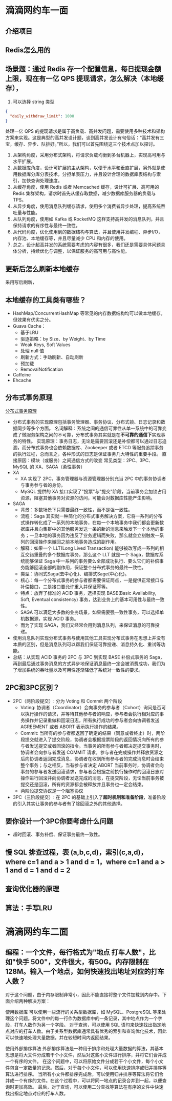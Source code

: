 # 滴滴网约车一面
## 介绍项目
## Redis怎么用的

## 场景题：通过 Redis 存一个配置信息，每日提现金额上限，现在有一亿 QPS 提现请求，怎么解决（本地缓存），
1. 可以选择 string 类型
```json
{
  "daily_withdraw_limit": 1000
}
```
处理一亿 QPS 的提现请求是属于高负载、高并发问题，需要使用多种技术和架构方案来实现。这是典型的高并发设计题，谈到高并发设计有句俗话：“高并发有三宝，缓存、异步、队排好。”所以，我们可以首先围绕这三个技术点加以探讨。
1. 从架构角度，采用分布式架构，将请求负载均衡到多台机器上，实现高可用与水平扩展。
2. 从数据库角度，设计可扩展的主从架构，以便于水平和垂直扩展，另外就是使用数据库分库分表技术，分担单表压力，并且设计合理的数据库表结构与索引，加快查询处理速度。
3. 从缓存角度，使用 Redis 或者 Memcached 缓存，设计可扩展、高可用的 Redis 集群架构，请求时首先从缓存取数据，减少数据库服务器的负载与 TPS。
4. 从异步角度，使用消息队列缓存请求，使用多个消费者异步处理，提高系统吞吐量与性能。
5. 从队列角度，使用如 Kafka 或 RocketMQ 这样支持高并发的消息队列，并且保持请求的有序性与最终一致性。
6. 从代码角度，优化使用到的数据结构与算法，并且使用并发编程、异步I/O，内存池、本地缓存等，并且尽量减少 CPU 和内存的使用。
7. 总之，设计超高并发的系统需要考虑的内容有很多，我们还是需要具体问题具体分析，持续优化与调整，以保证服务的高可用与高性能。
## 更新后怎么刷新本地缓存
采用写后刷新，
## 本地缓存的工具类有哪些？
- HashMap/ConcurrentHashMap 等常见的内存数据结构均可以做本地缓存，但效果有优劣之分。
- Guava Cache：
  - 基于LRU
  - 驱逐策略：by Size、by Weight、by Time
  - Weak Keys, Soft Values
  - 处理 null 值
  - 刷新方式：手动刷新、自动刷新
  - 预加载
  - RemovalNotification
- Caffeine
- Ehcache
## 分布式事务原理
[分布式事务原理](https://draveness.me/distributed-transaction-principle/)
- 分布式事务的实现原理包括事务管理器、事务协议、分布式锁、日志记录和数据同步等多个方面。
名词解释：系统之间的通信可靠性从单一系统中的可靠变成了微服务架构之间的不可靠，分布式事务其实就是在**不可靠的通信下**实现事务的特性。
实现原理：事务日志，无论是需要回滚还是补偿都可以通过日志追溯，而分布式事务也会依赖数据库、Zookeeper 或者 ETCD 等服务追踪事务的执行过程，总而言之，各种形式的日志是保证事务几大特性的重要手段。
直接原因：模块（或服务）之间通信方式的改变
常见类型：2PC、3PC、MySQL 的 XA、SAGA（柔性事务）
- XA
  - XA 实现了 2PC，事务管理器与资源管理器分别充当 2PC 中的事务协调者与事务参与者的身份。
  - MySQL 提供的 XA 接口实现了"投票"与"提交"阶段，当前事务会加锁占用资源，阻塞其他事务对资源的访问，可能会对数据库性能产生影响。
- SAGA
  - 背景：多数场景下只需要最终一致性，而不是强一致性。
  - 流程：Saga 其实就一种简化的分布式事务解决方案，它将一系列的分布式操作转化成了一系列的本地事务，在每一个本地事务中我们都会更新数据库并且向集群中的其他服务发送一条的新的消息来触发下一个本地的事务；一旦本地的事务因为违反了业务逻辑而失败，那么就会立刻触发一系列的回滚操作来撤回之前本地事务造成的副作用。
  - 解释：如果一个 LLT(Long Lived Transaction) 能够被改写成一系列的相互交错重叠的多个数据库事务，那么这个 LLT 就是一个 Saga，数据库系统能够保证 Saga 中一系列的事务要么全部成功执行、要么它们的补偿事务能够回滚全部的副作用，保证整个分布式事务的最终一致性。
  - 类型：协同式Saga(去中心化)、编排式Sage(中心化)。
  - 核心：每一个分布式事务的参与者都需要保证两点，一是提供正常接口与补偿接口，二是接口要允许重入并保证幂等。
  - 特点：放弃了标准的 ACID 事务，选择实现 BASE(Basic Availability, Soft, Eventual consistency) 事务，达到业务上的基本可用性与最终一致性。
  - SAGA 可以满足大多数的业务场景，如果需要强一致性事务，可以选择单机数据源，实现 ACID 事务。
  - 而为了实现 SAGA，我们又经常会用到消息队列，来保证消息的可靠投递。
- 使用消息队列实现分布式事务与使用其他工具实现分布式事务在思想上并没有本质的区别，但是消息队列可以帮我们保证可靠投递、消息持久化、重试等功能。
- 总结：从实现 ACID 事务的 2PC 与 3PC 到实现 BASE 补偿式事务的 Saga，再到最后通过事务消息的方式异步地保证消息最终一定会被消费成功，我们为了增加系统的吞吐量以及可用性逐渐降低了系统对一致性的要求。
## 2PC和3PC区别？
- 2PC（两阶段提交）: 分为 Voting 和 Commit 两个阶段
  - Voting: 协调者（Coordinator）会向事务的参与者（Cohort）询问是否可以执行操作的请求，并等待其他参与者的响应，参与者会执行相对应的事务操作并记录重做和回滚日志，所有执行成功的参与者会向协调者发送 AGREEMENT 或者 ABORT 表示执行操作的结果。
  - Commit: 当所有的参与者都返回了确定的结果（同意或者终止）时，两阶段提交就进入了提交阶段，协调者会根据投票阶段的返回情况向所有的参与者发送提交或者回滚的指令。当事务的所有参与者都决定提交事务时，协调者会向参与者发送 COMMIT 请求，参与者在完成操作并释放资源之后向协调者返回完成消息，协调者在收到所有参与者的完成消息时会结束整个事务；与之相反，当有参与者决定 ABORT 当前事务时，协调者会向事务的参与者发送回滚请求，参与者会根据之前执行操作时的回滚日志对操作进行回滚并向协调者发送完成的消息，在提交阶段，无论当前事务被提交还是回滚，所有的资源都会被释放并且事务也一定会结束。
  - 两阶段提交协议是一个阻塞协议
- 3PC（三阶段提交）: 在 2PC 的基础上引入了**超时机制和准备阶段**，准备阶段的引入其实让事务的参与者有了除回滚之外的其他选择。
## 要你设计一个3PC你要考虑什么问题
- 超时回滚、事务补偿、保证事务最终一致性。
## 慢 SQL 排查过程，表 (a,b,c,d)，索引(c,a,d)，where c=1 and a > 1 and d = 1，where c=1 and a > 1 and d = 1 and d = 2
## 查询优化器的原理
## 算法：手写LRU
# 滴滴网约车二面
## 编程：一个文件，每行格式为"地点 打车人数"，比如"快手 500"，文件很大，有50G。内存限制在128M。输入一个地点，如何快速找出地址对应的打车人数？
对于这个问题，由于内存限制非常小，因此不能直接将整个文件加载到内存中。下面介绍两种解决方案：

使用数据库
可以使用一些流行的关系型数据库，如 MySQL、PostgreSQL 等来处理这个问题。将文件中的每一行作为数据库中的一条记录，其中地点作为一个字段，打车人数作为另一个字段。
对于查询，可以使用 SQL 语句来快速找出指定地点对应的打车人数。由于关系型数据库通常具有优秀的索引和查询优化技术，因此可以快速地处理大量数据，并在较短时间内返回结果。

使用外部排序算法
外部排序算法是一种用于排序和处理大量数据的算法，其基本思想是将大文件分成若干个小文件，然后对这些小文件进行排序，并将它们合并成一个有序的文件。
在这个问题中，可以将原始文件分成若干个小文件，每个小文件包含一定数量的记录。然后，对于每个小文件，可以使用快速排序或归并排序等算法进行排序。
当所有小文件都排序完成后，可以使用归并排序等算法将它们合并成一个有序的文件。在这个过程中，可以将同一地点的记录合并到一起，以便查询时更加高效。
最后，对于查询，可以使用二分查找等算法在有序的文件中快速找出指定地点对应的打车人数。
```java
```


